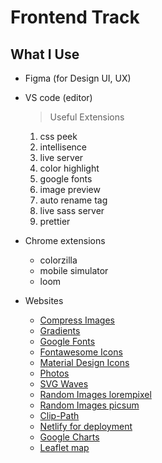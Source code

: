 # Frontend Track


## What I Use

- Figma (for Design UI, UX)

- VS code (editor) 
    > Useful Extensions
    1. css peek
    3. intellisence
    3. live server
    4. color highlight
    5. google fonts
    6. image preview
    7. auto rename tag
    8. live sass server
    9. prettier

    
- Chrome extensions
    - colorzilla
    - mobile simulator
    - loom

- Websites
    - [Compress Images](https://tinypng.com/)
    - [Gradients](https://uigradients.com/#WitchingHour)
    - [Google Fonts](https://fonts.google.com/) 
    - [Fontawesome Icons](https://fontawesome.com/v4.7.0/icons/)
    - [Material Design Icons](https://materialdesignicons.com/)
    - [Photos](https://www.pexels.com/) 
    - [SVG Waves](https://getwaves.io/) 
    - [Random Images lorempixel](http://lorempixel.com/)
    - [Random Images picsum](https://picsum.photos/)
    - [Clip-Path](https://bennettfeely.com/clippy/)
    - [Netlify for deployment](https://www.netlify.com) 
    - [Google Charts](https://developers.google.com/chart/)
    - [Leaflet map](https://leafletjs.com/) 
